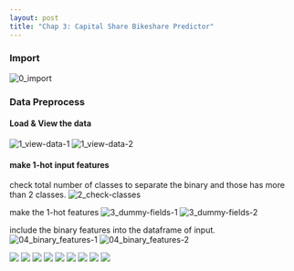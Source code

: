 ```yaml
---
layout: post
title: "Chap 3: Capital Share Bikeshare Predictor"
---
```


### Import

![0_import](https://baliuzeger.github.io/sjl/assets/images/kionge_ch3_bicycle/00_import.png)

### Data Preprocess
#### Load & View the data
![1_view-data-1](https://baliuzeger.github.io/sjl/assets/images/kionge_ch3_bicycle/01_view-data-1.png)
![1_view-data-2](https://baliuzeger.github.io/sjl/assets/images/kionge_ch3_bicycle/01_view-data-2.png)

#### make 1-hot input features
check total number of classes to separate the binary and those has more than 2 classes.
![2_check-classes](https://baliuzeger.github.io/sjl/assets/images/kionge_ch3_bicycle/02_check-classes.png)

make the 1-hot features
![3_dummy-fields-1](https://baliuzeger.github.io/sjl/assets/images/kionge_ch3_bicycle/03_dummy-fields-1.png)
![3_dummy-fields-2](https://baliuzeger.github.io/sjl/assets/images/kionge_ch3_bicycle/03_dummy-fields-2.png)

include the binary features into the dataframe of input.
![04_binary_features-1](https://baliuzeger.github.io/sjl/assets/images/kionge_ch3_bicycle/04_binary_features-1.png)
![04_binary_features-2](https://baliuzeger.github.io/sjl/assets/images/kionge_ch3_bicycle/04_binary_features-2.png)


![](https://baliuzeger.github.io/sjl/assets/images/kionge_ch3_bicycle/.png)
![](https://baliuzeger.github.io/sjl/assets/images/kionge_ch3_bicycle/.png)
![](https://baliuzeger.github.io/sjl/assets/images/kionge_ch3_bicycle/.png)
![](https://baliuzeger.github.io/sjl/assets/images/kionge_ch3_bicycle/.png)
![](https://baliuzeger.github.io/sjl/assets/images/kionge_ch3_bicycle/.png)
![](https://baliuzeger.github.io/sjl/assets/images/kionge_ch3_bicycle/.png)
![](https://baliuzeger.github.io/sjl/assets/images/kionge_ch3_bicycle/.png)
![](https://baliuzeger.github.io/sjl/assets/images/kionge_ch3_bicycle/.png)
![](https://baliuzeger.github.io/sjl/assets/images/kionge_ch3_bicycle/.png)

